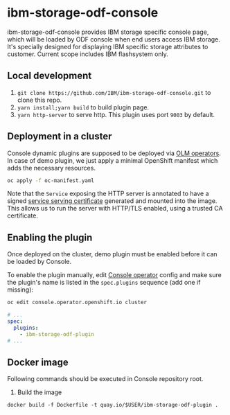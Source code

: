 # ibm-storage-odf-console
ibm-storage-odf-console provides IBM storage specific console page, which will be loaded by ODF console when end users access IBM storage. It's specially designed for displaying IBM specific storage attributes to customer. Current scope includes IBM flashsystem only.

## Local development

1. `git clone https://github.com/IBM/ibm-storage-odf-console.git` to clone this repo.
2. `yarn install;yarn build` to build plugin page.
3. `yarn http-server` to serve http. This plugin uses port `9003` by default.


## Deployment in a cluster
Console dynamic plugins are supposed to be deployed via [OLM operators](https://github.com/operator-framework).
In case of demo plugin, we just apply a minimal OpenShift manifest which adds the necessary resources.

```sh
oc apply -f oc-manifest.yaml
```

Note that the `Service` exposing the HTTP server is annotated to have a signed
[service serving certificate](https://docs.openshift.com/container-platform/4.6/security/certificates/service-serving-certificate.html)
generated and mounted into the image. This allows us to run the server with HTTP/TLS enabled, using
a trusted CA certificate.

## Enabling the plugin

Once deployed on the cluster, demo plugin must be enabled before it can be loaded by Console.

To enable the plugin manually, edit [Console operator](https://github.com/openshift/console-operator)
config and make sure the plugin's name is listed in the `spec.plugins` sequence (add one if missing):

```sh
oc edit console.operator.openshift.io cluster
```

```yaml
# ...
spec:
  plugins:
    - ibm-storage-odf-plugin
# ...
```

## Docker image

Following commands should be executed in Console repository root.
1. Build the image
```
docker build -f Dockerfile -t quay.io/$USER/ibm-storage-odf-plugin .
```